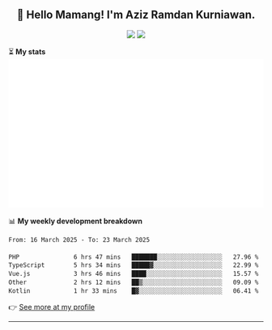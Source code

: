 <h2 align="center">👋 Hello Mamang! I'm Aziz Ramdan Kurniawan.</h2>  
<p align="center">
  <img src="https://komarev.com/ghpvc/?username=azizramdan">
  <img src="https://wakatime.com/badge/user/90056fa0-4c31-4eca-954e-2a3ac05896f9.svg">
</p>
    
⏳ **My stats**  
![](https://raw.githubusercontent.com/azizramdan/github-stats/master/generated/overview.svg#gh-dark-mode-only)

📊 **My weekly development breakdown**
<!--START_SECTION:waka-->

```txt
From: 16 March 2025 - To: 23 March 2025

PHP               6 hrs 47 mins   ███████░░░░░░░░░░░░░░░░░░   27.96 %
TypeScript        5 hrs 34 mins   █████▓░░░░░░░░░░░░░░░░░░░   22.99 %
Vue.js            3 hrs 46 mins   ████░░░░░░░░░░░░░░░░░░░░░   15.57 %
Other             2 hrs 12 mins   ██▒░░░░░░░░░░░░░░░░░░░░░░   09.09 %
Kotlin            1 hr 33 mins    █▓░░░░░░░░░░░░░░░░░░░░░░░   06.41 %
```

<!--END_SECTION:waka-->
👉 [See more at my profile](https://wakatime.com/@azizramdan)
***
